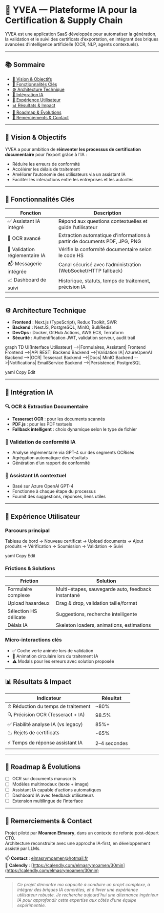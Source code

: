 # 🧠 YVEA — Plateforme IA pour la Certification & Supply Chain

YVEA est une application SaaS développée pour automatiser la génération, la validation et le suivi des certificats d’exportation, en intégrant des briques avancées d’intelligence artificielle (OCR, NLP, agents contextuels).

---

## 📚 Sommaire

- [🎯 Vision & Objectifs](#-vision--objectifs)
- [🚀 Fonctionnalités Clés](#-fonctionnalités-clés)
- [⚙️ Architecture Technique](#️-architecture-technique)
- [🤖 Intégration IA](#-intégration-ia)
- [🧭 Expérience Utilisateur](#-expérience-utilisateur)
- [📊 Résultats & Impact](#-résultats--impact)
- [📌 Roadmap & Évolutions](#-roadmap--évolutions)
- [🙌 Remerciements & Contact](#-remerciements--contact)

---

## 🎯 Vision & Objectifs

YVEA a pour ambition de **réinventer les processus de certification documentaire** pour l’export grâce à l’IA :

- Réduire les erreurs de conformité
- Accélérer les délais de traitement
- Améliorer l’autonomie des utilisateurs via un assistant IA
- Faciliter les interactions entre les entreprises et les autorités

---

## 🚀 Fonctionnalités Clés

| Fonction | Description |
|----------|-------------|
| ✅ Assistant IA intégré | Répond aux questions contextuelles et guide l’utilisateur |
| 📄 OCR avancé | Extraction automatique d’informations à partir de documents PDF, JPG, PNG |
| 🧠 Validation réglementaire IA | Vérifie la conformité documentaire selon le code HS |
| 📬 Messagerie intégrée | Canal sécurisé avec l’administration (WebSocket/HTTP fallback) |
| 📈 Dashboard de suivi | Historique, statuts, temps de traitement, précision IA |

---

## ⚙️ Architecture Technique

- **Frontend** : Next.js (TypeScript), Redux Toolkit, SWR
- **Backend** : NestJS, PostgreSQL, MinIO, Bull/Redis
- **DevOps** : Docker, GitHub Actions, AWS ECS, Terraform
- **Sécurité** : Authentification JWT, validation serveur, audit trail

graph TD
UI[Interface Utilisateur] -->|Formulaires, Assistant| Frontend
Frontend -->|API REST| Backend
Backend -->|Validation IA| AzureOpenAI
Backend -->|OCR| Tesseract
Backend -->|Docs| MinIO
Backend -->|Notifications| EmailService
Backend -->|Persistence| PostgreSQL

yaml
Copy
Edit

---

## 🤖 Intégration IA

### 🔍 OCR & Extraction Documentaire

- **Tesseract OCR** : pour les documents scannés
- **PDF.js** : pour les PDF textuels
- **Fallback intelligent** : choix dynamique selon le type de fichier

### 🧾 Validation de conformité IA

- Analyse réglementaire via GPT-4 sur des segments OCRisés
- Agrégation automatique des résultats
- Génération d’un rapport de conformité

### 💬 Assistant IA contextuel

- Basé sur Azure OpenAI GPT-4
- Fonctionne à chaque étape du processus
- Fournit des suggestions, réponses, liens utiles

---

## 🧭 Expérience Utilisateur

### Parcours principal

Tableau de bord → Nouveau certificat → Upload documents
→ Ajout produits → Vérification → Soumission → Validation → Suivi

yaml
Copy
Edit

### Frictions & Solutions

| Friction | Solution |
|----------|----------|
| Formulaire complexe | Multi-étapes, sauvegarde auto, feedback instantané |
| Upload hasardeux | Drag & drop, validation taille/format |
| Sélection HS délicate | Suggestions, recherche intelligente |
| Délais IA | Skeleton loaders, animations, estimations |

### Micro-interactions clés

- ✅ Coche verte animée lors de validation
- 🔄 Animation circulaire lors du traitement IA
- ⚠️ Modals pour les erreurs avec solution proposée

---

## 📊 Résultats & Impact

| Indicateur | Résultat |
|------------|----------|
| ⏱ Réduction du temps de traitement | ~80% |
| 🔍 Précision OCR (Tesseract + IA) | 98.5% |
| ✅ Fiabilité analyse IA (vs legacy) | 85%+ |
| 📉 Rejets de certificats | -65% |
| ⚡ Temps de réponse assistant IA | 2–4 secondes |

---

## 📌 Roadmap & Évolutions

- [ ] OCR sur documents manuscrits
- [ ] Modèles multimodaux (texte + image)
- [ ] Assistant IA capable d’actions automatiques
- [ ] Dashboard IA avec feedback utilisateurs
- [ ] Extension multilingue de l’interface

---

## 🙌 Remerciements & Contact

Projet piloté par **Moamen Elmasry**, dans un contexte de refonte post-départ CTO.  
Architecture reconstruite avec une approche IA-first, en développement assisté par LLMs.

📫 **Contact** : elmasrymoamen@hotmail.fr  
📅 **Calendly** : [https://calendly.com/elmasrymoamen/30min](https://calendly.com/elmasrymoamen/30min)

---

> *Ce projet démontre ma capacité à conduire un projet complexe, à intégrer des briques IA concrètes, et à livrer une expérience utilisateur robuste. Je recherche aujourd’hui une alternance ingénieur IA pour approfondir cette expertise aux côtés d’une équipe expérimentée.*
